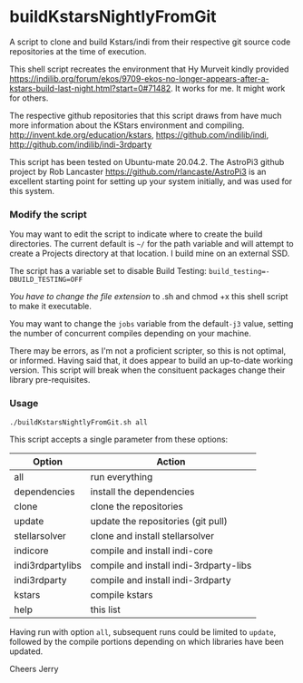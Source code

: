# buildKstarsNightlyFromGit
A script to clone and build Kstars/indi from their respective git source code repositories at the time of execution. 

This shell script recreates the environment that Hy Murveit kindly provided https://indilib.org/forum/ekos/9709-ekos-no-longer-appears-after-a-kstars-build-last-night.html?start=0#71482. It works for me. It might work for others.

The respective github repositories that this script draws from have much more information about the KStars environment and compiling.
http://invent.kde.org/education/kstars, https://github.com/indilib/indi, http://github.com/indilib/indi-3rdparty

This script has been tested on Ubuntu-mate 20.04.2. The AstroPi3 github project by Rob Lancaster https://github.com/rlancaste/AstroPi3 is an excellent starting point for setting up your system initially, and was used for this system.

### Modify the script

You may want to edit the script to indicate where to create the build directories. The current default is `~/` for the path variable and will attempt to create a Projects directory at that location. I build mine on an external SSD.

The script has a variable set to disable Build Testing: `build_testing=-DBUILD_TESTING=OFF`

*You have to change the file extension* to .sh and chmod +x this shell script to make it executable.

You may want to change the `jobs` variable from the default`-j3` value, setting the number of concurrent compiles depending on your machine.

There may be errors, as I'm not a proficient scripter, so this is not optimal, or informed. Having said that, it does appear to build an up-to-date working version. This script will break when the consituent packages change their library pre-requisites.

### Usage

````
./buildKstarsNightlyFromGit.sh all
````
This script accepts a single parameter from these options:

Option| Action
------|---------------------------
all| run everything
dependencies| install the dependencies
clone| clone the repositories
update| update the repositories \(git pull\)
stellarsolver| clone and install stellarsolver
indicore| compile and install indi-core
indi3rdpartylibs| compile and install indi-3rdparty-libs
indi3rdparty| compile and install indi-3rdparty
kstars| compile kstars
help| this list

Having run with option `all`, subsequent runs could be limited to `update`, followed by the compile portions depending on which libraries have been updated.

Cheers 
 Jerry
 
